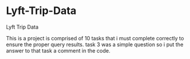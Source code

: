 # Lyft-Trip-Data
Lyft Trip Data

This is a project is comprised of 10 tasks that i must complete correctly to ensure the proper query results. task 3 was a simple question so i put the answer to that task a comment in the code.
